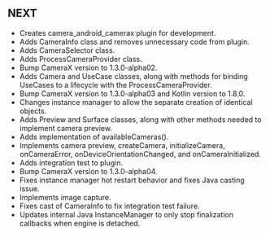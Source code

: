 ## NEXT

* Creates camera_android_camerax plugin for development.
* Adds CameraInfo class and removes unnecessary code from plugin.
* Adds CameraSelector class.
* Adds ProcessCameraProvider class.
* Bump CameraX version to 1.3.0-alpha02.
* Adds Camera and UseCase classes, along with methods for binding UseCases to a lifecycle with the ProcessCameraProvider.
* Bump CameraX version to 1.3.0-alpha03 and Kotlin version to 1.8.0.
* Changes instance manager to allow the separate creation of identical objects.
* Adds Preview and Surface classes, along with other methods needed to implement camera preview.
* Adds implementation of availableCameras().
* Implements camera preview, createCamera, initializeCamera, onCameraError, onDeviceOrientationChanged, and onCameraInitialized.
* Adds integration test to plugin.
* Bump CameraX version to 1.3.0-alpha04.
* Fixes instance manager hot restart behavior and fixes Java casting issue.
* Implements image capture.
* Fixes cast of CameraInfo to fix integration test failure.
* Updates internal Java InstanceManager to only stop finalization callbacks when engine is detached.

